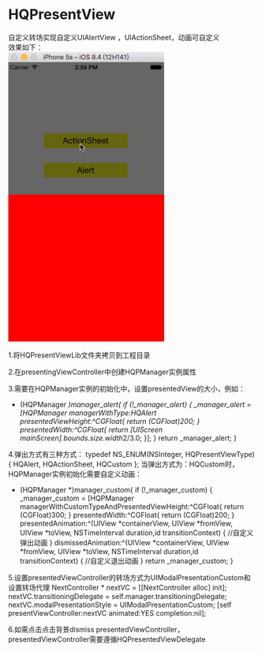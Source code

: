 # HQPresentView
自定义转场实现自定义UIAlertView ，UIActionSheet，动画可自定义<br>
效果如下：<br>
![iamge](https://github.com/HuangQiang11/HQPresentView/blob/master/Images/BoInrvKBeW.gif)




1.将HQPresentViewLib文件夹拷贝到工程目录

2.在presentingViewController中创建HQPManager实例属性

3.需要在HQPManager实例的初始化中，设置presentedView的大小，例如：
- (HQPManager *)manager_alert{
    if (!_manager_alert) {
        _manager_alert = [HQPManager managerWithType:HQAlert presentedViewHeight:^CGFloat{
            return (CGFloat)200;
        } presentedWidth:^CGFloat{
            return [UIScreen mainScreen].bounds.size.width*2/3.0;
        }];
    }
    return _manager_alert;
}

4.弹出方式有三种方式：
typedef NS_ENUM(NSInteger, HQPresentViewType) {
    HQAlert,
    HQActionSheet,
    HQCustom
};
当弹出方式为：HQCustom时，HQPManager实例初始化需要自定义动画：
- (HQPManager *)manager_custom{
    if (!_manager_custom) {
        _manager_custom = [HQPManager managerWithCustomTypeAndPresentedViewHeight:^CGFloat{
            return (CGFloat)300;
        } presentedWidth:^CGFloat{
            return (CGFloat)200;
        } presentedAnimation:^(UIView *containerView, UIView *fromView, UIView *toView, NSTimeInterval duration,id <UIViewControllerContextTransitioning>transitionContext) {
           //自定义弹出动画
        } dismissedAnimation:^(UIView *containerView, UIView *fromView, UIView *toView, NSTimeInterval duration,id <UIViewControllerContextTransitioning>transitionContext) {
         //自定义退出动画
    }
    return _manager_custom;
}

5.设置presentedViewController的转场方式为UIModalPresentationCustom和设置转场代理
    NextController * nextVC = [[NextController alloc] init];
    nextVC.transitioningDelegate = self.manager.transitioningDelegate;
    nextVC.modalPresentationStyle = UIModalPresentationCustom;
    [self presentViewController:nextVC animated:YES completion:nil];
    
6.如需点击点击背景dismiss presentedViewController，presentedViewController需要遵循HQPresentedViewDelegate
